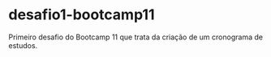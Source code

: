 # desafio1-bootcamp11
Primeiro desafio do Bootcamp 11 que trata da criação de um cronograma de estudos.
